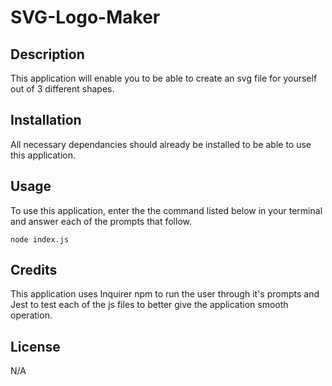 # SVG-Logo-Maker

## Description

This application will enable you to be able to create an svg file for yourself out of 3 different shapes.

## Installation

All necessary dependancies should already be installed to be able to use this application.

## Usage

To use this application, enter the the command listed below in your terminal and answer each of the prompts that follow.

```
node index.js
```

## Credits

This application uses Inquirer npm to run the user through it's prompts and Jest to test each of the js files to better give the application smooth operation.

## License

N/A
